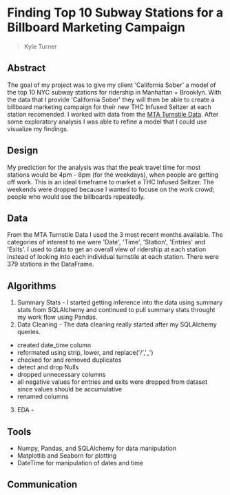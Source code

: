 # Finding Top 10 Subway Stations for a Billboard Marketing Campaign

> Kyle Turner

## Abstract
The goal of my project was to give my client 'California Sober' a model of the top 10 NYC subway stations for ridership in Manhattan + Brooklyn. With the data that I provide 'California Sober' they will then be able to create a billboard marketing campaign for their new THC Infused Seltzer at each station recomended.
I worked with data from the [MTA Turnstile Data](http://web.mta.info/developers/turnstile.html). After some exploratory analysis I was able to refine a model that I could use visualize my findings.

## Design
My prediction for the analysis was that the peak travel time for most stations would be 4pm - 8pm (for the weekdays), when people are getting off work. This is an ideal timeframe to market a THC Infused Seltzer.
The weekends were dropped because I wanted to focuse on the work crowd; people who would see the billboards repeatedly. 

## Data
From the MTA Turnstile Data I used the 3 most recent months available. The categories of interest to me were 'Date', 'Time', 'Station', 'Entries' and 'Exits'. I used to data to get an overall view of ridership at each station instead of looking into each individual turnstile at each station. There were 379 stations in the DataFrame.

## Algorithms
1. Summary Stats - I started getting inference into the data using summary stats from SQLAlchemy and continued to pull summary stats throught my work flow using Pandas.
2. Data Cleaning - The data cleaning really started after my SQLAlchemy queries. 
- created date_time column
- reformated using strip, lower, and replace('/','_')
- checked for and removed duplicates
- detect and drop Nulls
- dropped unnecessary columns
- all negative values for entries and exits were dropped from dataset since values should be accumulative
- renamed columns
3. EDA - 

## Tools

- Numpy, Pandas, and SQLAlchemy for data manipulation
- Matplotlib and Seaborn for plotting
- DateTime for manipulation of dates and time

## Communication


